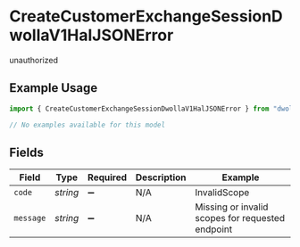# CreateCustomerExchangeSessionDwollaV1HalJSONError

unauthorized

## Example Usage

```typescript
import { CreateCustomerExchangeSessionDwollaV1HalJSONError } from "dwolla/models/errors";

// No examples available for this model
```

## Fields

| Field                                            | Type                                             | Required                                         | Description                                      | Example                                          |
| ------------------------------------------------ | ------------------------------------------------ | ------------------------------------------------ | ------------------------------------------------ | ------------------------------------------------ |
| `code`                                           | *string*                                         | :heavy_minus_sign:                               | N/A                                              | InvalidScope                                     |
| `message`                                        | *string*                                         | :heavy_minus_sign:                               | N/A                                              | Missing or invalid scopes for requested endpoint |